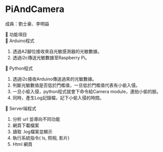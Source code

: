 PiAndCamera
===========
成員：劉士豪、李明益

	功能項目	 
	Arduino程式  
1.	透過A2腳位接收來自光敏感測器的光敏數據。  
2.	透過i2c傳送光敏數據至Raspberry Pi。  

	Python程式  
1.	透過i2c接收Arduino傳送過來的光敏數據。  
2.	判斷光敏數值是否低於門檻值，一旦低於門檻值代表有小偷入侵。  
3.	一旦小偷入侵，python程式就會下命令給Camera module，連拍小偷的臉。  
4.	同時，產生Log記錄檔，記下小偷入侵的時間。  

	Server端程式  
1.	分析 url 並導向不同功能  
2.	網頁下載檔案  
3.	讀取 .log檔案並顯示  
4.	執行系統指令( ls, 照相, 影片)  
5.	Html 網頁  


